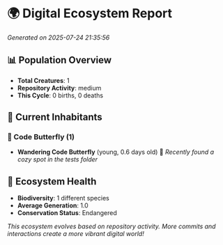 # 🌍 Digital Ecosystem Report
*Generated on 2025-07-24 21:35:56*

## 📊 Population Overview
- **Total Creatures**: 1
- **Repository Activity**: medium
- **This Cycle**: 0 births, 0 deaths

## 👥 Current Inhabitants

### 🦋 Code Butterfly (1)
- **Wandering Code Butterfly** (young, 0.6 days old) 💚
  *Recently found a cozy spot in the tests folder*

## 🔬 Ecosystem Health
- **Biodiversity**: 1 different species
- **Average Generation**: 1.0
- **Conservation Status**: Endangered

*This ecosystem evolves based on repository activity. More commits and interactions create a more vibrant digital world!*